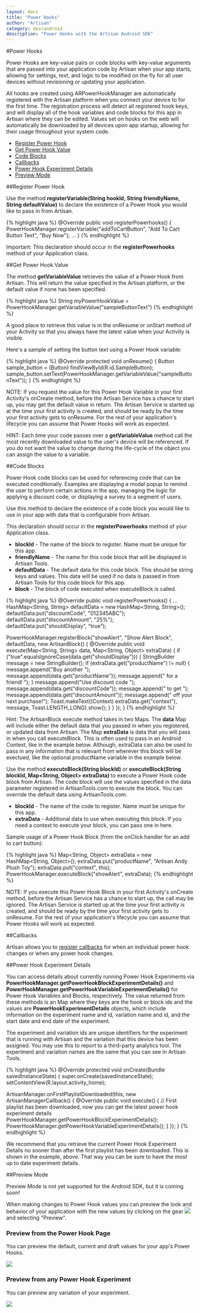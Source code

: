 ```yaml
---
layout: docs
title: "Power Hooks"
author: "Artisan"
category: dev/android
description: "Power Hooks with the Artisan Android SDK"
---
```


#Power Hooks

Power Hooks are key-value pairs or code blocks with key-value arguments that are passed into your application code by Artisan when your app starts, allowing for settings, text, and logic to be modified on the fly for all user devices without revisioning or updating your application.

All hooks are created using ARPowerHookManager are automatically registered with the Artisan platform when you connect your device to for the first time. The registration process will detect all registered hook keys, and will display all of the hook variables and code blocks for this app in Artisan where they can be edited. Values set on hooks on the web will automatically be downloaded by all devices upon app startup, allowing for their usage throughout your system code.

<ul>
  <li><a href="#register">Register Power Hook</a></li>
  <li><a href="#getvalue">Get Power Hook Value</a></li>
  <li><a href="#code-blocks">Code Blocks</a></li>
  <li><a href="#callbacks">Callbacks</a></li>
  <li><a href="#experiment-details">Power Hook Experiment Details</a></li>
  <li><a href="#preview-mode">Preview Mode</a></li>
</ul>

<div id="register"></div>

##Register Power Hook

Use the method **registerVariable(String hookId, String friendlyName, String defaultValue)** to declare the existence of a Power Hook you would like to pass in from Artisan.

{% highlight java %}
@Override
public void registerPowerhooks() {
  PowerHookManager.registerVariable("addToCartButton", "Add To Cart Button Text", "Buy Now");
  ...
}
{% endhighlight %}

<div class="note note-important">
  <p>Important:
This declaration should occur in the <strong>registerPowerhooks</strong> method of your Application class.</p>
</div>

<div id="getvalue"></div>

##Get Power Hook Value

The method **getVariableValue** retrieves the value of a Power Hook from Artisan.  This will return the value specified in the Artisan platform, or the default value if none has been specified.

{% highlight java %}
String myPowerHookValue = PowerHookManager.getVariableValue("sampleButtonText")
{% endhighlight %}

A good place to retrieve this value is in the onResume or onStart method of your Activity so that you always have the latest value when your Activity is visible.

Here's a sample of setting the button text using a Power Hook variable:

{% highlight java %}
@Override
protected void onResume() {
  Button sample_button = (Button) findViewById(R.id.SampleButton);
  sample_button.setText(PowerHookManager.getVariableValue("sampleButtonText"));
}
{% endhighlight %}

<div class="note note-important">
  <p>NOTE: If you request the value for this Power Hook Variable in your first Activity's onCreate method, before the Artisan Service has a chance to start up, you may get the default value in return. The Artisan Service is started up at the time your first activity is created, and should be ready by the time your first activity gets to onResume. For the rest of your application's lifecycle you can assume that Power Hooks will work as expected.</p>
</div>

<div class="note note-hint">
  <p>HINT: Each time your code passes over a <strong>getVariableValue</strong> method call the most recently downloaded value to the user's device will be referenced.  If you do not want the value to change during the life-cycle of the object you can assign the value to a variable.</p>
</div>

<div id="code-blocks"></div>

##Code Blocks

Power Hook code blocks can be used for referencing code that can be executed conditionally. Examples are displaying a modal popup to remind the user to perform certain actions in the app, managing the logic for applying a discount code, or displaying a survey to a segment of users.

Use this method to declare the existence of a code block you would like to use in your app with data that is configurable from Artisan.

This declaration should occur in the **registerPowerhooks** method of your Application class.

* **blockId** - The name of the block to register. Name must be unique for this app.
* **friendlyName** - The name for this code block that will be displayed in Artisan Tools.
* **defaultData** - The default data for this code block. This should be string keys and values. This data will be used if no data is passed in from Artisan Tools for this code block for this app.
* **block** - The block of code executed when executeBlock is called.

{% highlight java %}
@Override
public void registerPowerhooks() {
  ...
  HashMap<String, String> defaultData = new HashMap<String, String>();
  defaultData.put("discountCode", "012345ABC");
  defaultData.put("discountAmount", "25%");
  defaultData.put("shouldDisplay", "true");

  PowerHookManager.registerBlock("showAlert", "Show Alert Block", defaultData, new ArtisanBlock() {
    @Override
    public void execute(Map<String, String> data, Map<String, Object> extraData) {
      if ("true".equalsIgnoreCase(data.get("shouldDisplay"))) {
        StringBuilder message = new StringBuilder();
        if (extraData.get("productName") != null) {
          message.append("Buy another ");
          message.append(data.get("productName"));
          message.append(" for a friend! ");
        }
        message.append("Use discount code ");
        message.append(data.get("discountCode"));
        message.append(" to get ");
        message.append(data.get("discountAmount"));
        message.append(" off your next purchase!");
        Toast.makeText((Context) extraData.get("context"), message, Toast.LENGTH_LONG).show();
      }
    }
  });
}
{% endhighlight %}

<div class="note note-hint">
  <p>Hint: The ArtisanBlock execute method takes in two Maps. The <strong>data</strong> Map will include either the default data that you passed in when you registered, or updated data from Artisan. The Map <strong>extraData</strong> is data that you will pass in when you call executeBlock. This is often used to pass in an Android Context, like in the example below. Although, extraData can also be used to pass in any information that is relevant from wherever this block will be exectued, like the optional productName variable in the example below.</p>
</div>

Use the method **executeBlock(String blockId)** or **executeBlock(String blockId, Map&lt;String, Object&gt; extraData)** to execute a Power Hook code block from Artisan. The code block will use the values specified in the data parameter registered in ArtisanTools.com to execute the block. You can override the default data using ArtisanTools.com.

* **blockId** - The name of the code to register. Name must be unique for this app.
* **extraData** - Additional data to use when executing this block. If you need a context to execute your block, you can pass one in here.

Sample usage of a Power Hook Block (from the onClick handler for an add to cart button):

{% highlight java %}
Map<String, Object> extraData = new HashMap<String, Object>();
extraData.put("productName", "Artisan Andy Plush Toy");
extraData.put("context", this);
PowerHookManager.executeBlock("showAlert", extraData);
{% endhighlight %}

<div class="note note-important">
  <p>NOTE: If you execute this Power Hook Block in your first Activity's onCreate method, before the Artisan Service has a chance to start up, the call may be ignored. The Artisan Service is started up at the time your first activity is created, and should be ready by the time your first activity gets to onResume. For the rest of your application's lifecycle you can assume that Power Hooks will work as expected.</p>
</div>

<div id="callbacks"></div>

##Callbacks

Artisan allows you to <a href="/dev/android/callbacks/#power-hooks">register callbacks</a> for when an individual power hook changes or when any power hook changes.

<div id="experiment-details"></div>

##Power Hook Experiment Details

You can access details about currently running Power Hook Experiments via **PowerHookManager.getPowerHookBlockExperimentDetails()** and **PowerHookManager.getPowerHookVariableExperimentDetails()** for Power Hook Variables and Blocks, respectively. The value returned from these methods is an Map where they keys are the hook or block ids and the values are **PowerHookExperimentDetails** objects, which include information on the experiment name and id, variation name and id, and the start date and end date of the experiment.

The experiment and variation ids are unique identifiers for the experiment that is running with Artisan and the variation that this device has been assigned. You may use this to report to a third-party analytics tool. The experiment and variation names are the same that you can see in Artisan Tools.


{% highlight java %}
@Override
protected void onCreate(Bundle savedInstanceState) {
  super.onCreate(savedInstanceState);
  setContentView(R.layout.activity_home);

  ArtisanManager.onFirstPlaylistDownloaded(this, new ArtisanManagerCallback() {
    @Override
    public void execute() {
      // First playlist has been downloaded, now you can get the latest power hook experiment details
      PowerHookManager.getPowerHookBlockExperimentDetails();
      PowerHookManager.getPowerHookVariableExperimentDetails();
    }
    });
  }
{% endhighlight %}

<div class="note note-hint">
<p>We recommend that you retrieve the current Power Hook Experiment Details no sooner than after the first playlist has been downloaded. This is shown in the example, above. That way you can be sure to have the most up to date experiment details.</p>
</div>

<div id="preview-mode"></div>

##Preview Mode

<div class="note note-important">
  <p>Preview Mode is not yet supported for the Android SDK, but it is coming soon!</p>
</div>

When making changes to Power Hook values you can preview the look and behavior of your application with the new values by clicking on the gear <img src="/images/gear-icon.png" /> and selecting "Preview".

### Preview from the Power Hook Page

You can preview the default, current and draft values for your app's Power Hooks.

<img src="/images/preview-mode-power-hook-page.png"/>

### Preview from any Power Hook Experiment

You can preview any variation of your experiment.

<img src="/images/preview-mode-experiment-preview.png"/>
